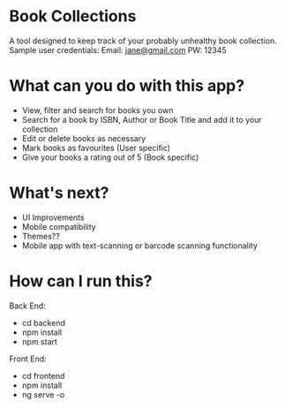# Book Collections
A tool designed to keep track of your probably unhealthy book collection.
Sample user credentials:
Email: jane@gmail.com
PW: 12345

# What can you do with this app?
- View, filter and search for books you own
- Search for a book by ISBN, Author or Book Title and add it to your collection
- Edit or delete books as necessary
- Mark books as favourites (User specific)
- Give your books a rating out of 5 (Book specific)

# What's next?
- UI Improvements
- Mobile compatibility
- Themes??
- Mobile app with text-scanning or barcode scanning functionality

# How can I run this?
Back End:
- cd backend
- npm install 
- npm start

Front End:
- cd frontend 
- npm install
- ng serve -o
